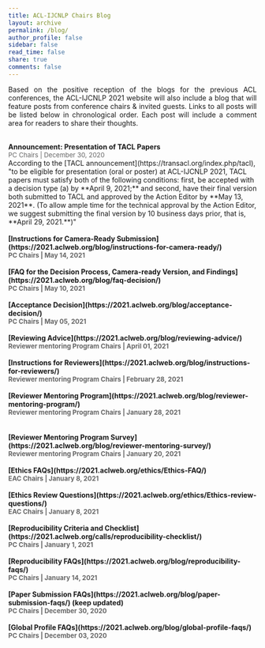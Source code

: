 ```yaml
---
title: ACL-IJCNLP Chairs Blog
layout: archive
permalink: /blog/
author_profile: false
sidebar: false
read_time: false
share: true
comments: false
---
```


<p align="justify">Based on the positive reception of the blogs for the previous ACL conferences, the ACL-IJCNLP 2021 website will also include a blog that will feature posts from conference chairs & invited guests. Links to all posts will be listed below in chronological order. Each post will include a comment area for readers to share their thoughts.</p>
<br>
<b>Announcement: Presentation of TACL Papers</b><br>
<span style="color:#666666; font-size:small;">PC Chairs | December 30, 2020</span><br>
According to the [TACL announcement](https://transacl.org/index.php/tacl), "to be eligible for presentation (oral or poster) at ACL-IJCNLP 2021, TACL papers must satisfy both of the following conditions: first, be accepted with a decision type (a) by **April 9, 2021;** and second, have their final version both submitted to TACL and approved by the Action Editor by **May 13, 2021**. (To allow ample time for the technical approval by the Action Editor, we suggest submitting the final version by 10 business days prior, that is, **April 29, 2021.**)"
<br><br>
<b>[Instructions for Camera-Ready Submission](https://2021.aclweb.org/blog/instructions-for-camera-ready/)<br>
<span style="color:#666666; font-size:small;">PC Chairs | May 14, 2021</span>
<br><br>
<b>[FAQ for the Decision Process, Camera-ready Version, and Findings](https://2021.aclweb.org/blog/faq-decision/)<br>
<span style="color:#666666; font-size:small;">PC Chairs | May 10, 2021</span>
<br><br>
<b>[Acceptance Decision](https://2021.aclweb.org/blog/acceptance-decision/)<br>
<span style="color:#666666; font-size:small;">PC Chairs | May 05, 2021</span>
<br><br>
<b>[Reviewing Advice](https://2021.aclweb.org/blog/reviewing-advice/)<br>
<span style="color:#666666; font-size:small;">Reviewer mentoring Program Chairs | April 01, 2021</span>
<br><br>
<b>[Instructions for Reviewers](https://2021.aclweb.org/blog/instructions-for-reviewers/)<br>
<span style="color:#666666; font-size:small;">Reviewer mentoring Program Chairs | February 28, 2021</span>
<br><br>
<b>[Reviewer Mentoring Program](https://2021.aclweb.org/blog/reviewer-mentoring-program/)<br>
<span style="color:#666666; font-size:small;">Reviewer mentoring Program Chairs | January 28, 2021</span><br>
<br><br>
<b>[Reviewer Mentoring Program Survey](https://2021.aclweb.org/blog/reviewer-mentoring-survey/)<br>
<span style="color:#666666; font-size:small;">Reviewer mentoring Program Chairs | January 20, 2021</span><br>
<br>
<b>[Ethics FAQs](https://2021.aclweb.org/ethics/Ethics-FAQ/)<br>
<span style="color:#666666; font-size:small;">EAC Chairs | January 8, 2021</span><br>
<br>
<b>[Ethics Review Questions](https://2021.aclweb.org/ethics/Ethics-review-questions/)<br>
<span style="color:#666666; font-size:small;">EAC Chairs | January 8, 2021</span><br>
<br>
<b>[Reproducibility Criteria and Checklist](https://2021.aclweb.org/calls/reproducibility-checklist/)<br>
<span style="color:#666666; font-size:small;">PC Chairs | January 1, 2021</span><br>
<br>
<b>[Reproducibility FAQs](https://2021.aclweb.org/blog/reproducibility-faqs/)<br>
<span style="color:#666666; font-size:small;">PC Chairs | January 14, 2021</span><br>
<br>
<b>[Paper Submission FAQs](https://2021.aclweb.org/blog/paper-submission-faqs/)</b> (keep updated) <br>
<span style="color:#666666; font-size:small;">PC Chairs | December 30, 2020</span><br>
<br>
<b>[Global Profile FAQs](https://2021.aclweb.org/blog/global-profile-faqs/)</b><br>
<span style="color:#666666; font-size:small;">PC Chairs | December 03, 2020</span><br>
<br>